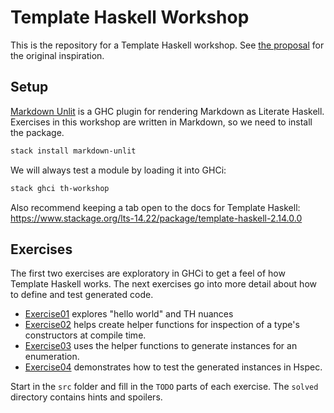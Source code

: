 # Template Haskell Workshop

This is the repository for a Template Haskell workshop. See [the proposal](doc/proposal.md) for the original
inspiration.

## Setup

[Markdown Unlit](https://hackage.haskell.org/package/markdown-unlit) is a GHC plugin for rendering Markdown as Literate
Haskell. Exercises in this workshop are written in Markdown, so we need to install the package.

```bash
stack install markdown-unlit
```

We will always test a module by loading it into GHCi:

```bash
stack ghci th-workshop
```

Also recommend keeping a tab open to the docs for Template Haskell:
https://www.stackage.org/lts-14.22/package/template-haskell-2.14.0.0

## Exercises

The first two exercises are exploratory in GHCi to get a feel of how Template Haskell works. The next exercises go into
more detail about how to define and test generated code.

* [Exercise01](src/Exercise01.md) explores "hello world" and TH nuances
* [Exercise02](src/Exercise02.md) helps create helper functions for inspection of a type's constructors at compile
  time.
* [Exercise03](src/Exercise03.md) uses the helper functions to generate instances for an enumeration.
* [Exercise04](src/Exercise04.md) demonstrates how to test the generated instances in Hspec.

Start in the `src` folder and fill in the `TODO` parts of each exercise. The `solved` directory contains hints and
spoilers.
